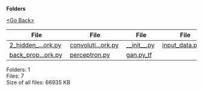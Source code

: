 **Folders**

[&lt;Go Back&gt;](../right.html)

<table><thead><tr class="header"><th><strong>File</strong></th><th><strong>File</strong></th><th><strong>File</strong></th><th><strong>File</strong></th></tr></thead><tbody><tr class="odd"><td><a href="2_hidden_layers_neural_network.py">2_hidden_...ork.py</a> </td><td><a href="convolution_neural_network.py">convoluti...ork.py</a> </td><td><a href="__init__.py">__init__.py</a> </td><td><a href="input_data.py_tf">input_data.py_tf</a> </td></tr><tr class="even"><td><a href="back_propagation_neural_network.py">back_prop...ork.py</a> </td><td><a href="perceptron.py">perceptron.py</a> </td><td><a href="gan.py_tf">gan.py_tf</a> </td><td></td></tr></tbody></table>

Folders: 1  
Files: 7  
Size of all files: 66935 KB
